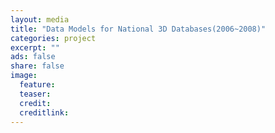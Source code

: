 ```yaml
---
layout: media
title: "Data Models for National 3D Databases(2006~2008)"
categories: project
excerpt: ""
ads: false
share: false
image:
  feature: 
  teaser: 
  credit: 
  creditlink: 
---
```



